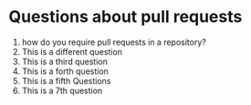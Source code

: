 # Questions about pull requests

1. how do you require pull requests in a repository?
2. This is a different question
3. This is a third question
4. This is a forth question
5. This is a fifth Questions
7. This is a 7th question
